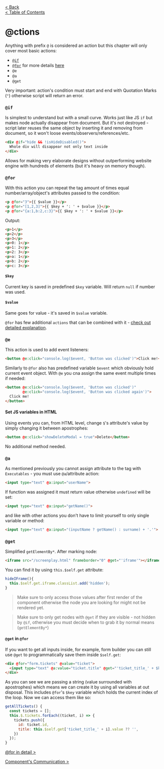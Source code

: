 [< Back](EXECUTABLES.md)      
[< Table of Contents](../.README.md#advanced-stuff)

# @ctions

Anything with prefix `@` is considered an action but this chapter will only cover most basic actions:
- [`@if`](#if)
- [`@for`](#for) for more details [here](ACTIONS/FOR.md)
- `@e`
- `@a`
- `@get`

Very important: action's condition must start and end with Quotation Marks (`"`) otherwise script will return an error.

### `@if`
Is simplest to understand but with a small curve. Works just like JS `if` but makes node actually disappear from
document. But it's not destroyed - script later reuses the same object by inserting it and removing from document, so it won't loose 
events/observers/references/etc.
```html
<div @if="hide && !isHideDisabled()">
  Whole div will disappear not only text inside
</div>
```
Allows for making very elaborate designs without outperforming website engine with hundreds of elements 
(but it's heavy on memory though).


### `@for`
With this action you can repeat the tag amount of times equal number/array/object's attributes passed to the condition:
```html
<p @for="3">{{ $value }}</p>
<p @for="[1,2,3]">{{ $key + ': ' + $value }}</p>
<p @for="{a:1,b:2,c:3}">{{ $key + ': ' + $value }}</p>
```
Output:
```html
<p>1</p>
<p>2</p>
<p>3</p>
<p>0: 1</p>
<p>1: 2</p>
<p>2: 3</p>
<p>a: 1</p>
<p>b: 2</p>
<p>c: 3</p>
```
#### `$key`
Current key is saved in predefined `$key` variable. Will return `null` if number was used.

#### `$value`
Same goes for value - it's saved in `$value` variable.

`@for` has few additional `actions` that can be combined with it - [check out detailed explanation](ACTIONS/FOR.md).


### `@e`
This action is used to add event listeners:
```html
<button @e:click="console.log($event, 'Button was clicked')">Click me!</button>
```

Similarly to `@for` also has predefined variable `$event` which obviously hold current event object.
With `@e` you cna assign the same event multiple times if needed:
```html
<button @e:click="console.log($event, 'Button was clicked')"
        @e:click="console.log($event, 'Button was clicked again')">
  Click me!
</button>
```

#### Set JS variables in HTML

Using events you can, from HTML level, change `$`'s attribute's value by simply changing it between apostrophes:
```html
<button @e:click="showDeleteModal = true">Delete</button>
```
No additional method needed.

### `@a`

As mentioned previously you cannot assign attribute to the tag with `Executables` - you must use `@a`/attribute 
action:
```html
<input type="text" @a:input="userName">
```
If function was assigned it must return value otherwise `undefined` will be set:

```html
<input type="text" @a:input="getName()">
```

and like with other actions you don't have to limit yourself to only single variable or method:
```html
<input type="text" @a:input="(inputName ? getName() : surname) + '.'">
```

### `@get`

Simplified `getElementBy*`. After marking node:
```html
<iframe src="/screenplay.html" frameborder="0" @get="'iframe'"></iframe>
```
You can find it by using `this.$self.get` attribute:
```js
hideIFrame(){
  this.$self.get.iframe.classList.add('hidden');
}
```
> Make sure to only access those values after first render of the component otherwise the node you are looking for might 
> not be rendered yet.

> Make sure to only get nodes with `@get` if they are visible - not hidden by `@if`, otherwise you must decide when to 
> grab it by normal means (`getElementBy*`)

#### `@get` in `@for`

If you want to get all inputs inside, for example, form builder you can still use `@get` to programmatically save them 
inside `$self.get`:
```html
<div @for="form.tickets" @value="ticket">
  <input type="text" @a:value="ticket.title" @get="'ticket_title_' + $key">
</div>
```
As you can see we are passing a string (value surrounded with apostrophes) which means we can create it by using 
all variables at out disposal. This includes `@for`'s `$key` variable which holds the current index of the loop. Now we 
can access them like so:
```js
getAllTickets() {
  const tickets = [];
  this.$.tickets.forEach((ticket, i) => {
    tickets.push({
      id: ticket.id,
      title: this.$self.get['ticket_title_' + i].value ?? '',
    })
  });
}
```

[@for in detail >](ACTIONS/FOR.md)

[Component's Communication >](COMPONENTSCOMMUNICATION.md)
